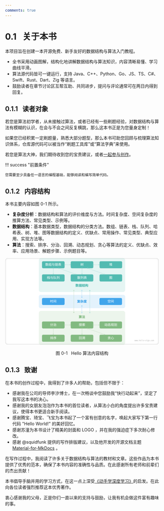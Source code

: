 ```yaml
---
comments: true
---
```


# 0.1 &nbsp; 关于本书

本项目旨在创建一本开源免费、新手友好的数据结构与算法入门教程。

- 全书采用动画图解，结构化地讲解数据结构与算法知识，内容清晰易懂、学习曲线平滑。
- 算法源代码皆可一键运行，支持 Java、C++、Python、Go、JS、TS、C#、Swift、Rust、Dart、Zig 等语言。
- 鼓励读者在章节讨论区互帮互助、共同进步，提问与评论通常可在两日内得到回复。

## 0.1.1 &nbsp; 读者对象

若您是算法初学者，从未接触过算法，或者已经有一些刷题经验，对数据结构与算法有模糊的认识，在会与不会之间反复横跳，那么这本书正是为您量身定制！

如果您已经积累一定刷题量，熟悉大部分题型，那么本书可助您回顾与梳理算法知识体系，仓库源代码可以被当作“刷题工具库”或“算法字典”来使用。

若您是算法大神，我们期待收到您的宝贵建议，或者[一起参与创作](https://www.hello-algo.com/chapter_appendix/contribution/)。

!!! success "前置条件"

    您需要至少具备任一语言的编程基础，能够阅读和编写简单代码。

## 0.1.2 &nbsp; 内容结构

本书主要内容如图 0-1 所示。

- **复杂度分析**：数据结构和算法的评价维度与方法。时间复杂度、空间复杂度的推算方法、常见类型、示例等。
- **数据结构**：基本数据类型，数据结构的分类方法。数组、链表、栈、队列、哈希表、树、堆、图等数据结构的定义、优缺点、常用操作、常见类型、典型应用、实现方法等。
- **算法**：搜索、排序、分治、回溯、动态规划、贪心等算法的定义、优缺点、效率、应用场景、解题步骤、示例题目等。

![Hello 算法内容结构](about_the_book.assets/hello_algo_mindmap.png)

<p align="center"> 图 0-1 &nbsp; Hello 算法内容结构 </p>

## 0.1.3 &nbsp; 致谢

在本书的创作过程中，我得到了许多人的帮助，包括但不限于：

- 感谢我在公司的导师李汐博士，在一次畅谈中您鼓励我“快行动起来”，坚定了我写这本书的决心。
- 感谢我的女朋友泡泡作为本书的首位读者，从算法小白的角度提出许多宝贵建议，使得本书更适合新手阅读。
- 感谢腾宝、琦宝、飞宝为本书起了一个富有创意的名字，唤起大家写下第一行代码 "Hello World!" 的美好回忆。
- 感谢苏潼为本书设计了精美的封面和 LOGO ，并在我的强迫症下多次耐心修改。
- 感谢 @squidfunk 提供的写作排版建议，以及他开发的开源文档主题 [Material-for-MkDocs](https://github.com/squidfunk/mkdocs-material/tree/master) 。

在写作过程中，我阅读了许多关于数据结构与算法的教材和文章。这些作品为本书提供了优秀的范本，确保了本书内容的准确性与品质。在此感谢所有老师和前辈们的杰出贡献！

本书倡导手脑并用的学习方式，在这一点上深受[《动手学深度学习》](https://github.com/d2l-ai/d2l-zh)的启发。在此向各位读者强烈推荐这本优秀著作。

衷心感谢我的父母，正是你们一直以来的支持与鼓励，让我有机会做这件富有趣味的事。
